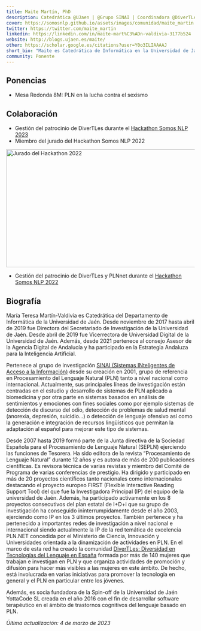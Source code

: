 ```yaml
---
title: Maite Martín, PhD
description: Catedrática @UJaen | @Grupo SINAI | Coordinadora @DiverTLes
cover: https://somosnlp.github.io/assets/images/comunidad/maite_martin.png
twitter: https://twitter.com/maite_martin
linkedin: https://linkedin.com/in/maite-mart%C3%ADn-valdivia-3177b524
website: http://blogs.ujaen.es/maite/
other: https://scholar.google.es/citations?user=Y0o3ILIAAAAJ 
short_bio: "Maite es Catedrática de Informática en la Universidad de Jaén e Investigadora en Tecnologías del Lenguaje del grupo de Sistemas Inteligentes de Acceso a la Información (SINAI). Además, es la coordinadora de la comunidad DiverTLes: Diversidad en Tecnologías del Lenguaje en España impulsada desde la Red Temática de Excelencia PLNnet para visibilizar y fomentar la investigación de la mujer en PLN."
community: Ponente
---
```


## Ponencias

- Mesa Redonda 8M: PLN en la lucha contra el sexismo

<EventSummary
    description=""
    poster="https://somosnlp.github.io/assets/images/eventos/230309_mesa_redonda_8m.jpg"
    video="https://www.youtube.com/embed/5fOiLWXQ78c"
    name=""
    website=""
    twitter=""
    linkedin=""
    github=""
    bio=""
/>

## Colaboración

- Gestión del patrocinio de DiverTLes durante el [Hackathon Somos NLP 2023](https://somosnlp.org/blog/hackathon-2023)
- Miembro del jurado del Hackathon Somos NLP 2022

<div class="flex justify-center">
    <a href="https://somosnlp.org/blog/hackathon-2022" target="_blank">
        <img src="https://somosnlp.github.io/assets/images/jurado_hackathon.png" alt="Jurado del Hackathon 2022" width="560" height="315" />
    </a>
</div>

- Gestión del patrocinio de DiverTLes y PLNnet durante el [Hackathon Somos NLP 2022](https://somosnlp.org/blog/hackathon-2022)

## Biografía

María Teresa Martín-Valdivia es Catedrática del Departamento de Informática de la Universidad de Jaén. Desde noviembre de 2017 hasta abril de 2019 fue Directora del Secretariado de Investigación de la Universidad de Jaén. Desde abril de 2019 fue Vicerrectora de Universidad Digital de la Universidad de Jaén. Además, desde 2021 pertenece al consejo Asesor de la Agencia Digital de Andalucía y ha participado en la Estrategia Andaluza para la Inteligencia Artificial.

Pertenece al grupo de investigación [SINAI (Sistemas INteligentes de Acceso a la Información)](https://sinai.ujaen.es/) desde su creación en 2001, grupo de referencia en Procesamiento del Lenguaje Natural (PLN) tanto a nivel nacional como internacional. Actualmente, sus principales líneas de investigación están centradas en el estudio y desarrollo de sistemas de PLN aplicado a biomedicina y por otra parte en sistemas basados en análisis de sentimientos y emociones con fines sociales como por ejemplo sistemas de detección de discurso del odio, detección de problemas de salud mental (anorexia, depresión, suicidio…) o detección de lenguaje ofensivo así como la generación e integración de recursos lingüísticos que permitan la adaptación al español para mejorar este tipo de sistemas. 

Desde 2007 hasta 2019 formó parte de la Junta directiva de la Sociedad Española para el Procesamiento de Lenguaje Natural (SEPLN) ejerciendo las funciones de Tesorera. Ha sido editora de la revista “Procesamiento de Lenguaje Natural” durante 12 años y es autora de más de 200 publicaciones científicas. Es revisora técnica de varias revistas y miembro del Comité de Programa de varias conferencias de prestigio. Ha dirigido y participado en más de 20 proyectos científicos tanto nacionales como internacionales destacando el proyecto europeo FIRST (Flexible Interactive Reading Support Tool) del que fue la Investigadora Principal (IP) del equipo de la universidad de Jaén. Además, ha participado activamente en los 8 proyectos consecutivos del plan estatal de I+D+i que su grupo de investigación ha conseguido ininterrumpidamente desde el año 2003, ejerciendo como IP en los 3 últimos proyectos. También pertenece y ha pertenecido a importantes redes de investigación a nivel nacional e internacional siendo actualmente la IP de la red temática de excelencia PLN.NET concedida por el Ministerio de Ciencia, Innovación y Universidades orientada a la dinamización de actividades en PLN. En el marco de esta red ha creado la comunidad [DiverTLes: Diversidad en Tecnologías del Lenguaje en España](https://divertles.ujaen.es/) formada por más de 140 mujeres que trabajan e investigan en PLN y que organiza actividades de promoción y difusión para hacer más visibles a las mujeres en este ámbito. De hecho, está involucrada en varias iniciativas para promover la tecnología en general y el PLN en particular entre los jóvenes.

Además, es socia fundadora de la Spin-off de la Universidad de Jaén YottaCode SL creada en el año 2016 con el fin de desarrollar software terapéutico en el ámbito de trastornos cognitivos del lenguaje basado en PLN.

*Última actualización: 4 de marzo de 2023*
